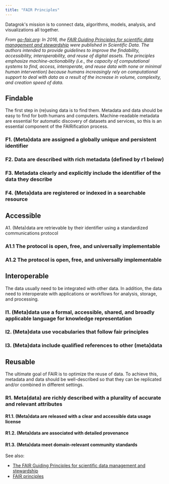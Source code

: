 ```yaml
---
title: "FAIR Principles"
---
```


Datagrok's mission is to connect data, algorithms, models, analysis, and visualizations all together.

_From [go-fair.org](https://www.go-fair.org/fair-principles/): In 2016, the
[FAIR Guiding Principles for scientific data management and stewardship](https://www.nature.com/articles/sdata201618)
were published in Scientific Data. The authors intended to provide guidelines to improve the findability, accessibility,
interoperability, and reuse of digital assets. The principles emphasize machine-actionability
(i.e., the capacity of computational systems to find, access, interoperate, and reuse data with none or minimal human
intervention) because humans increasingly rely on computational support to deal with data as a result of the increase in
volume, complexity, and creation speed of data._

## Findable

The first step in (re)using data is to find them. Metadata and data should be easy to find for both humans and
computers. Machine-readable metadata are essential for automatic discovery of datasets and services, so this is an
essential component of the FAIRification process.

### F1. (Meta)data are assigned a globally unique and persistent identifier

### F2. Data are described with rich metadata (defined by r1 below)

### F3. Metadata clearly and explicitly include the identifier of the data they describe

### F4. (Meta)data are registered or indexed in a searchable resource

## Accessible

A1. (Meta)data are retrievable by their identifier using a standardized communications protocol

### A1.1 The protocol is open, free, and universally implementable

### A1.2 The protocol is open, free, and universally implementable

## Interoperable

The data usually need to be integrated with other data. In addition, the data need to interoperate with applications or
workflows for analysis, storage, and processing.

### I1. (Meta)data use a formal, accessible, shared, and broadly applicable language for knowledge representation

### I2. (Meta)data use vocabularies that follow fair principles

### I3. (Meta)data include qualified references to other (meta)data

## Reusable

The ultimate goal of FAIR is to optimize the reuse of data. To achieve this, metadata and data should be well-described
so that they can be replicated and/or combined in different settings.

### R1. Meta(data) are richly described with a plurality of accurate and relevant attributes

#### R1.1. (Meta)data are released with a clear and accessible data usage license

#### R1.2. (Meta)data are associated with detailed provenance

#### R1.3. (Meta)data meet domain-relevant community standards

See also:

* [The FAIR Guiding Principles for scientific data management and stewardship](https://www.nature.com/articles/sdata201618)
* [FAIR principles](https://www.go-fair.org/fair-principles/)
